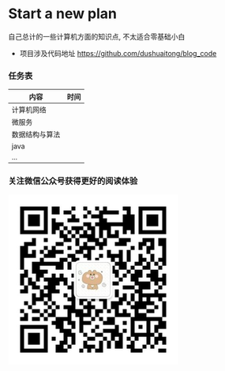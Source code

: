 # Start a new plan
自己总计的一些计算机方面的知识点, 不太适合零基础小白
    
- 项目涉及代码地址 https://github.com/dushuaitong/blog_code
### 任务表

| 内容           | 时间 |
| -------------- | ---- |
| 计算机网络     |      |
| 微服务         |      |
| 数据结构与算法 |      |
| java           |      |
| ...            |      |

### 关注微信公众号获得更好的阅读体验

![微信公众号图片](https://raw.githubusercontent.com/dushuaitong/blog/main/img/qrcode.jpg)
